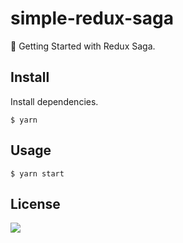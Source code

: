 # simple-redux-saga

💎 Getting Started with Redux Saga.

## Install

Install dependencies.
```
$ yarn
```

## Usage

```
$ yarn start
```

## License

![](https://img.shields.io/github/license/cuongw/simple-redux-saga.svg?style=flat-square)
